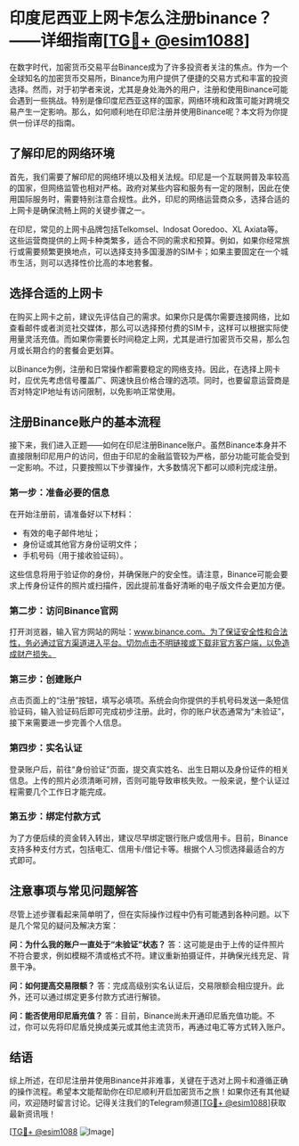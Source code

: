 # 印度尼西亚上网卡怎么注册binance？——详细指南[[TG💪+ @esim1088](https://t.me/s/esim1088)]

在数字时代，加密货币交易平台Binance成为了许多投资者关注的焦点。作为一个全球知名的加密货币交易所，Binance为用户提供了便捷的交易方式和丰富的投资选择。然而，对于初学者来说，尤其是身处海外的用户，注册和使用Binance可能会遇到一些挑战。特别是像印度尼西亚这样的国家，网络环境和政策可能对跨境交易产生一定影响。那么，如何顺利地在印尼注册并使用Binance呢？本文将为你提供一份详尽的指南。

## 了解印尼的网络环境

首先，我们需要了解印尼的网络环境以及相关法规。印尼是一个互联网普及率较高的国家，但网络监管也相对严格。政府对某些内容和服务有一定的限制，因此在使用国际服务时，需要特别注意合规性。此外，印尼的网络运营商众多，选择合适的上网卡是确保流畅上网的关键步骤之一。

在印尼，常见的上网卡品牌包括Telkomsel、Indosat Ooredoo、XL Axiata等。这些运营商提供的上网卡种类繁多，适合不同的需求和预算。例如，如果你经常旅行或需要频繁更换地点，可以选择支持多国漫游的SIM卡；如果主要固定在一个城市生活，则可以选择性价比高的本地套餐。

## 选择合适的上网卡

在购买上网卡之前，建议先评估自己的需求。如果你只是偶尔需要连接网络，比如查看邮件或者浏览社交媒体，那么可以选择预付费的SIM卡，这样可以根据实际使用量灵活充值。而如果你需要长时间稳定上网，尤其是进行加密货币交易，那么包月或长期合约的套餐会更划算。

以Binance为例，注册和日常操作都需要稳定的网络支持。因此，在选择上网卡时，应优先考虑信号覆盖广、网速快且价格合理的选项。同时，也要留意运营商是否对特定IP地址有访问限制，以免影响正常使用。

## 注册Binance账户的基本流程

接下来，我们进入正题——如何在印尼注册Binance账户。虽然Binance本身并不直接限制印尼用户的访问，但由于印尼的金融监管较为严格，部分功能可能会受到一定影响。不过，只要按照以下步骤操作，大多数情况下都可以顺利完成注册。

### 第一步：准备必要的信息

在开始注册前，请准备好以下材料：
- 有效的电子邮件地址；
- 身份证或其他官方身份证明文件；
- 手机号码（用于接收验证码）。

这些信息将用于验证你的身份，并确保账户的安全性。请注意，Binance可能会要求上传身份证件的照片或扫描件，因此提前准备好清晰的电子版文件会更加方便。

### 第二步：访问Binance官网

打开浏览器，输入官方网站的网址：www.binance.com。为了保证安全性和合法性，务必通过官方渠道进入平台。切勿点击不明链接或下载非官方客户端，以免造成财产损失。

### 第三步：创建账户

点击页面上的“注册”按钮，填写必填项。系统会向你提供的手机号码发送一条短信验证码，输入验证码后即可完成初步注册。此时，你的账户状态通常为“未验证”，接下来需要进一步完善个人信息。

### 第四步：实名认证

登录账户后，前往“身份验证”页面，提交真实姓名、出生日期以及身份证件的相关信息。上传的照片必须清晰可辨，否则可能导致审核失败。一般来说，整个认证过程需要几个工作日才能完成。

### 第五步：绑定付款方式

为了方便后续的资金转入转出，建议尽早绑定银行账户或信用卡。目前，Binance支持多种支付方式，包括电汇、信用卡/借记卡等。根据个人习惯选择最适合的方式即可。

## 注意事项与常见问题解答

尽管上述步骤看起来简单明了，但在实际操作过程中仍有可能遇到各种问题。以下是几个常见的疑问及解决方案：

**问：为什么我的账户一直处于“未验证”状态？**
答：这可能是由于上传的证件照片不符合要求，例如模糊不清或格式不符。建议重新拍摄证件，并确保光线充足、背景干净。

**问：如何提高交易限额？**
答：完成高级别实名认证后，交易限额会相应提升。此外，还可以通过绑定更多付款方式进行解锁。

**问：能否使用印尼盾充值？**
答：目前，Binance尚未开通印尼盾充值功能。不过，你可以先将印尼盾兑换成美元或其他主流货币，再通过电汇等方式转入账户。

## 结语

综上所述，在印尼注册并使用Binance并非难事，关键在于选对上网卡和遵循正确的操作流程。希望本文能帮助你在印尼顺利开启加密货币之旅！如果你还有其他疑问，欢迎随时留言讨论。记得关注我们的Telegram频道[[TG💪+ @esim1088](https://t.me/s/esim1088)]获取最新资讯哦！

[[TG💪+ @esim1088](https://t.me/s/esim1088) ![Image](https://i.postimg.cc/4NQfJmqS/Snipaste-2025-05-13-00-14-12.png)]